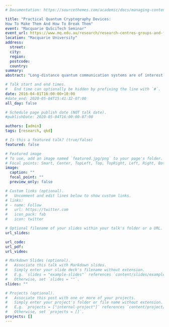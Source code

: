 ```yaml
---
# Documentation: https://sourcethemes.com/academic/docs/managing-content/

title: "Practical Quantum Cryptography Devices:
How To Make Them And How To Break Them"
event: "Macquarie QuSciTech Seminar"
event_url: https://www.mq.edu.au/research/research-centres-groups-and-facilities/innovative-technologies/centres/mqcqe/news-and-events/past-seminars
location: "Macquarie University"
address:
  street:
  city:
  region:
  postcode:
  country:
summary:
abstract: "Long-distance quantum communication systems are of interest for commercial and fundamental scientific projects. Commercially available Quantum Key Distribution (QKD) devices that claim physical security of generated keys rely on telecom fiber networks to link communicating parties. This talk will address two main aspects to making QKD devices practical: satellites can be used to extend the range of the QKD devices past the current limit of ~200km, and all current implementations of QKD are insecure due to hardware vulnerabilities. I will also identify remaining challenges for practical long distance quantum communication."

# Talk start and end times.
#   End time can optionally be hidden by prefixing the line with `#`.
date: 2016-04-01T16:00:00+10:00
#date_end: 2020-05-04T15:41:32-07:00
all_day: false

# Schedule page publish date (NOT talk date).
#publishDate: 2020-05-04T16:00:00-07:00

authors: [admin]
tags: [research, qkd]

# Is this a featured talk? (true/false)
featured: false

# Featured image
# To use, add an image named `featured.jpg/png` to your page's folder. 
# Focal points: Smart, Center, TopLeft, Top, TopRight, Left, Right, BottomLeft, Bottom, BottomRight.
image:
  caption: ""
  focal_point: ""
  preview_only: false

# Custom links (optional).
#   Uncomment and edit lines below to show custom links.
# links:
# - name: Follow
#   url: https://twitter.com
#   icon_pack: fab
#   icon: twitter

# Optional filename of your slides within your talk's folder or a URL.
url_slides:

url_code:
url_pdf:
url_video:

# Markdown Slides (optional).
#   Associate this talk with Markdown slides.
#   Simply enter your slide deck's filename without extension.
#   E.g. `slides = "example-slides"` references `content/slides/example-slides.md`.
#   Otherwise, set `slides = ""`.
slides: ""

# Projects (optional).
#   Associate this post with one or more of your projects.
#   Simply enter your project's folder or file name without extension.
#   E.g. `projects = ["internal-project"]` references `content/project/deep-learning/index.md`.
#   Otherwise, set `projects = []`.
projects: []
---
```

